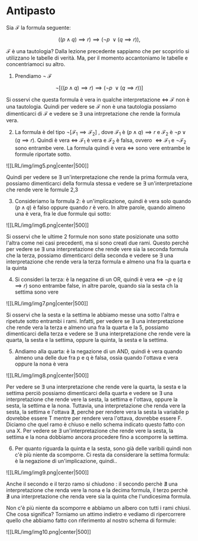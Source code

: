 # Antipasto

Sia $\mathcal{F}$ la formula seguente:

$$((p \land q)\implies r)\implies(\lnot p \ \lor(q \implies r)), $$

$\mathcal {F}$ è una tautologia? Dalla lezione precedente sappiamo che per scoprirlo si utilizzano le tabelle di verità. Ma, per il momento accantoniamo le tabelle e concentriamoci su altro.

1. Prendiamo $\lnot \ \mathcal F$ 

$$\lnot [((p \land q ) \implies r) \implies (\lnot p \ \lor (q \implies r))]$$

Si osservi che questa formula è vera in qualche interpretazione $\iff$ $\mathcal F$ non è una tautologia. Quindi per vedere se $\mathcal F$ non è una tautologia possiamo dimenticarci di $\mathcal F$ e vedere se $\exists$ una intrpretazione che rende la formula vera.

2. La formula è del tipo $\lnot [\mathcal F_{1} \implies \mathcal F_2]$ , dove $\mathcal F_1$ è $(p \land q)\implies r$  e $\mathcal F_2$ è $\lnot p \lor (q \implies r).$ Quindi è vera $\iff$ $\mathcal F_1$ è vera e $\mathcal F_2$ è falsa, ovvero $\iff \mathcal F_1$ e $\lnot \mathcal F_2$ sono entrambe vere. La formula quindi è vera $\iff$ sono vere entrambe le formule riportate sotto.

![[LRL/img/img5.png|center|500]]

Quindi per vedere se $\exists$ un'interpretazione che rende la prima formula vera, possiamo dimenticarci della formula stessa e vedere se $\exists$ un'interpretazione che rende vere le formule 2,3

3. Consideriamo la formula 2: è un'implicazione, quindi è vera solo quando $(p\land q)$ è falso oppure quando $r$ è vero. In altre parole, quando almeno una è vera, fra le due formule quì sotto:

![[LRL/img/img6.png|center|500]]

Si osservi che le ultime 2 formule non sono state posizionate una sotto l'altra come nei casi precedenti, ma si sono creati due rami. Questo perchè per vedere se $\exists$ una interpretazione che rende vere sia la seconda formula che la terza, possiamo dimenticarci della seconda e vedere se $\exists$ una interpretazione che rende vera la terza formula e almeno una fra la quarta e la quinta

4. Si consideri la terza: è la negazine di un OR, quindi è vera $\iff$ $\lnot p$ e $(q\implies r)$ sono entrambe false, in altre parole, quando sia la sesta ch la settima sono vere

![[LRL/img/img7.png|center|500]]

Si osservi che la sesta e la settima le abbiamo messe una sotto l'altra e ripetute sotto entrambi i rami. Infatti, per vedere se $\exists$ una interpretazione che rende vera la terza e almeno una fra la quarta e la 5, possiamo dimenticarci della terza e vedere se $\exists$ una interpretazione che rende vere la quarta, la sesta e la settima, oppure la quinta, la sesta e la settima.

5. Andiamo alla quarta: è la negazione  di un AND, quindi è vera quando almeno una delle due fra p e q è falsa, ossia quando l'ottava e vera oppure la nona è vera

![[LRL/img/img8.png|center|500]]

Per vedere se $\exists$ una interpretazione che rende vere la quarta, la sesta e la settima perciò possiamo dimenticarci della quarta e vedere se $\exists$ una interpretazione che rende vere la sesta, la settima e l'ottava, oppure la sesta, la settima e la nona. Tuttavia, una interpretazione che renda vere la sesta, la settima e l'ottava $\nexists$, perchè per rendere vera la sesta la variabile p dovrebbe essere T mentre per rendere vera l'ottava, dovrebbe essere F. Diciamo che quel ramo è chiuso e nello schema indicato questo fatto con una X. Per vedere se $\exists$ un'interpretazione che rende vere la sesta, la settima e la nona dobbiamo ancora procedere fino a scomporre la settima.

6. Per quanto riguarda la quinta e la sesta, sono già delle varibili quindi non c'è più niente da scomporre. Ci resta da considerare la settima formula: è la negazione di un'implicazione, quindi..

![[LRL/img/img9.png|center|500]]

Anche il secondo e il terzo ramo si chiudono : il secondo perchè $\nexists$ una interpretazione che renda vere la nona e la decima formula, il terzo perchè $\nexists$ una interpretazione che renda vere sia la quinta che l'undicesima formula.

Non c'è più niente da scomporre e abbiamo un albero con tutti i rami chiusi. Che cosa significa? Torniamo un attimo indietro e vediamo di ripercorrere quello che abbiamo fatto con riferimento al nostro schema di formule:

![[LRL/img/img10.png|center|500]]